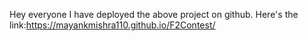 Hey everyone I have deployed the above project on github.
Here's the link:https://mayankmishra110.github.io/F2Contest/
